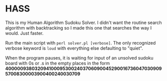 # HASS
This is my Human Algorithm Sudoku Solver. I didn't want the routine search algorithm with backtracking so I made this one that searches the way I would. Just faster.

Run the main script with `perl solver.pl [verbose]`. The only recognized verbose keyword is `loud` with everything else defaulting to "quiet".

When the program pauses, it is waiting for input of an unsolved sudoku board with 0s or .s in the empty places in the form __400000938032094100095300240370609004529001673604703090957008300003900400240030709__